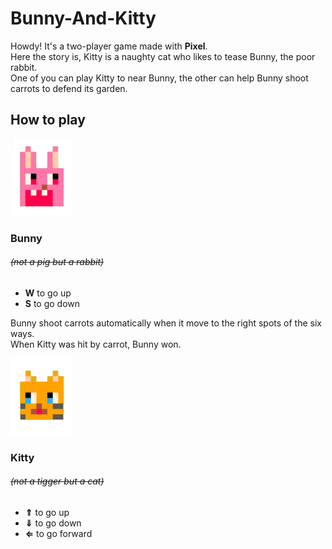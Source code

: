 # Bunny-And-Kitty
Howdy! It's a two-player game made with **Pixel**.  
Here the story is, Kitty is a naughty cat who likes to tease Bunny, the poor rabbit.  
One of you can play Kitty to near Bunny, the other can help Bunny shoot carrots to defend its garden.
## How to play
![Bunny](https://github.com/Pinkowo/Bunny-And-Kitty/blob/master/pics/Bunny.png)
### Bunny
###### *~~(not a pig but a rabbit)~~*
* **W** to go up
* **S** to go down 

Bunny shoot carrots automatically when it move to the right spots of the six ways.  
When Kitty was hit by carrot, Bunny won.  
  
![Kitty](https://github.com/Pinkowo/Bunny-And-Kitty/blob/master/pics/Kitty.png)
### Kitty
###### *~~(not a tigger but a cat)~~*
* **⇑** to go up
* **⇓** to go down
* **⇐** to go forward
